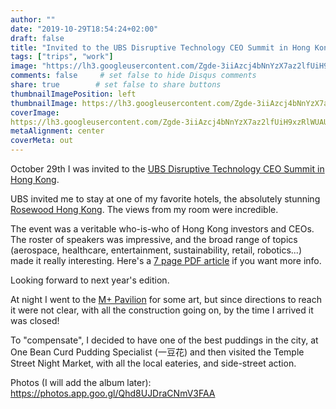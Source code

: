 ```yaml
---
author: ""
date: "2019-10-29T18:54:24+02:00"
draft: false
title: "Invited to the UBS Disruptive Technology CEO Summit in Hong Kong"
tags: ["trips", "work"]
image: "https://lh3.googleusercontent.com/Zgde-3iiAzcj4bNnYzX7az2lfUiH9xzRlWUAUdF0_tjN24ZkYdsMjUSJ-zQdY_jdYnEreNymK2lWi8PG0ka43OOvAgH7BhqshJU2W7-Ecafl02zpzJhsnXpB_2OPehDK5lNzbOYDr0hHSU03XgUAtOo8wPY3CANiX1qK6PTd-TLIlX0xu1SCesJfk6UV_MZDjk70OS4qZ5fDjNv76ccF4nEejIuj8jqJlDxsQyP262CuDojZN3ysBDMmSuD-W7CEu2uVP_6cUDzG7v4v0Q5gtcParooAM68ugXgBpunr1pue9wj-7klzfOh_dnklh3lAL672ndelOOu7Beb5BMp3E5H_w-9xIfAyrmNBCz6Wz0yW2HBEYKO6REkXTloJO4Cck6W8h9Hpqx-LqAS8ddoFGZOxuGoQbEFwD8ZMr8Xx5EQfU2GmtGSY0BOm9ja-eFhfop8XBtgDJD4FcYk1ewkeRthhyol5Il1P4GrniHphdYprfGXekkcKyZ___knOBr2GkWhL6jvwIkrducCbNjgJrIqks7vhsdgFfC_YDavI0Zb8Y_OsP472pwGIL7JYYYFdD2xzzlE3a_fi7_NyWyYhAztL8N2N0cv0fYwTktVgAAZzyOWNhjUVvdMzOsJY9l6Wl52PuN4cHiTo51cCtbNpmDqu78EtznnIaCv5IsV-0zLBaTNOd1R74gI=w1920-h880"
comments: false     # set false to hide Disqus comments
share: true        # set false to share buttons
thumbnailImagePosition: left
thumbnailImage: https://lh3.googleusercontent.com/Zgde-3iiAzcj4bNnYzX7az2lfUiH9xzRlWUAUdF0_tjN24ZkYdsMjUSJ-zQdY_jdYnEreNymK2lWi8PG0ka43OOvAgH7BhqshJU2W7-Ecafl02zpzJhsnXpB_2OPehDK5lNzbOYDr0hHSU03XgUAtOo8wPY3CANiX1qK6PTd-TLIlX0xu1SCesJfk6UV_MZDjk70OS4qZ5fDjNv76ccF4nEejIuj8jqJlDxsQyP262CuDojZN3ysBDMmSuD-W7CEu2uVP_6cUDzG7v4v0Q5gtcParooAM68ugXgBpunr1pue9wj-7klzfOh_dnklh3lAL672ndelOOu7Beb5BMp3E5H_w-9xIfAyrmNBCz6Wz0yW2HBEYKO6REkXTloJO4Cck6W8h9Hpqx-LqAS8ddoFGZOxuGoQbEFwD8ZMr8Xx5EQfU2GmtGSY0BOm9ja-eFhfop8XBtgDJD4FcYk1ewkeRthhyol5Il1P4GrniHphdYprfGXekkcKyZ___knOBr2GkWhL6jvwIkrducCbNjgJrIqks7vhsdgFfC_YDavI0Zb8Y_OsP472pwGIL7JYYYFdD2xzzlE3a_fi7_NyWyYhAztL8N2N0cv0fYwTktVgAAZzyOWNhjUVvdMzOsJY9l6Wl52PuN4cHiTo51cCtbNpmDqu78EtznnIaCv5IsV-0zLBaTNOd1R74gI=w1920-h880
coverImage:
https://lh3.googleusercontent.com/Zgde-3iiAzcj4bNnYzX7az2lfUiH9xzRlWUAUdF0_tjN24ZkYdsMjUSJ-zQdY_jdYnEreNymK2lWi8PG0ka43OOvAgH7BhqshJU2W7-Ecafl02zpzJhsnXpB_2OPehDK5lNzbOYDr0hHSU03XgUAtOo8wPY3CANiX1qK6PTd-TLIlX0xu1SCesJfk6UV_MZDjk70OS4qZ5fDjNv76ccF4nEejIuj8jqJlDxsQyP262CuDojZN3ysBDMmSuD-W7CEu2uVP_6cUDzG7v4v0Q5gtcParooAM68ugXgBpunr1pue9wj-7klzfOh_dnklh3lAL672ndelOOu7Beb5BMp3E5H_w-9xIfAyrmNBCz6Wz0yW2HBEYKO6REkXTloJO4Cck6W8h9Hpqx-LqAS8ddoFGZOxuGoQbEFwD8ZMr8Xx5EQfU2GmtGSY0BOm9ja-eFhfop8XBtgDJD4FcYk1ewkeRthhyol5Il1P4GrniHphdYprfGXekkcKyZ___knOBr2GkWhL6jvwIkrducCbNjgJrIqks7vhsdgFfC_YDavI0Zb8Y_OsP472pwGIL7JYYYFdD2xzzlE3a_fi7_NyWyYhAztL8N2N0cv0fYwTktVgAAZzyOWNhjUVvdMzOsJY9l6Wl52PuN4cHiTo51cCtbNpmDqu78EtznnIaCv5IsV-0zLBaTNOd1R74gI=w1920-h880
metaAlignment: center
coverMeta: out
---
```


October 29th I was invited to the [UBS Disruptive Technology CEO Summit in Hong Kong](https://www.ubs.com/microsites/disruptive-technology-hongkong/en/overview.html).

<!--more-->

UBS invited me to stay at one of my favorite hotels, the absolutely stunning [Rosewood Hong Kong](https://www.rosewoodhotels.com/en/hong-kong). The views from my room were incredible.

The event was a veritable who-is-who of Hong Kong investors and CEOs. The roster of speakers was impressive, and the broad range of topics (aerospace, healthcare, entertainment, sustainability, retail, robotics...) made it really interesting. Here's a [7 page PDF article](https://www.ubs.com/microsites/disruptive-technology-hongkong/en/overview/_jcr_content/mainpar/toplevelgrid_1101190985/col2/teaser/linklist/actionbutton.1111059175.file/bGluay9wYXRoPS9jb250ZW50L2RhbS9hc3NldHMvbWljcm9zaXRlcy9kaXNydXB0aXZlLXRlY2hub2xvZ3ktMjAxOS9kb2NzL3Bvc3QtZXZlbnQtYXJ0aWNsZS1lbi0yMDE5LnBkZg==/post-event-article-en-2019.pdf) if you want more info.

Looking forward to next year's edition.

At night I went to the [M+ Pavilion](https://www.westkowloon.hk/en/mplus) for some art, but since directions to reach it were not clear, with all the construction going on, by the time I arrived it was closed!

To "compensate", I decided to have one of the best puddings in the city, at One Bean Curd Pudding Specialist (一豆花) and then visited the Temple Street Night Market, with all the local eateries, and side-street action.

Photos (I will add the album later): https://photos.app.goo.gl/Qhd8UJDraCNmV3FAA
